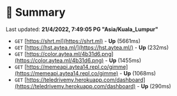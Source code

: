 # 📖 Summary
Last updated: **21/4/2022, 7:49:05 PG "Asia/Kuala_Lumpur"**

- `GET` [https://shrt.ml](https://shrt.ml) - **Up** (5661ms)
- `GET` [https://hst.aytea.ml/](https://hst.aytea.ml/) - **Up** (232ms)
- `GET` [https://color.aytea.ml/4b31d6.png](https://color.aytea.ml/4b31d6.png) - **Up** (1455ms)
- `GET` [https://memeapi.aytea14.repl.co/gimme](https://memeapi.aytea14.repl.co/gimme) - **Up** (1068ms)
- `GET` [https://teledrivemy.herokuapp.com/dashboard](https://teledrivemy.herokuapp.com/dashboard) - **Up** (290ms)

